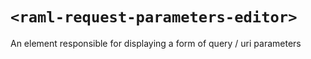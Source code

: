 # `<raml-request-parameters-editor>`

An element responsible for displaying a form of query / uri parameters
